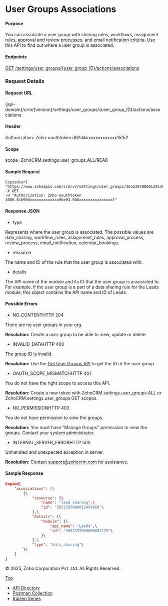 
# User Groups Associations

#### Purpose

You can associate a user group with sharing rules, workflows, assignment rules, approval and review processes, and email notification criteria. Use this API to find out where a user group is associated.

#### Endpoints

[GET /settings/user\_groups/{user\_group\_ID}/actions/associations](https://www.zoho.com/crm/developer/docs/api/v7/user-groups-associations.html)

### Request Details

#### Request URL

{api-domain}/crm/{version}/settings/user\_groups/{user\_group\_ID}/actions/associations

#### Header

Authorization: Zoho-oauthtoken d92d4xxxxxxxxxxxxx15f52

#### Scope

scope=ZohoCRM.settings.user\_groups.ALL/READ

#### Sample Request

``` curl
Copiedcurl "https://www.zohoapis.com/crm/v7/settings/user_groups/3652397000012454002/actions/associations"
-X GET
-H "Authorization: Zoho-oauthtoken 1000.8cb99dxxxxxxxxxxxxx9be93.9b8xxxxxxxxxxxxxxxf"
```

#### Response JSON

- type



Represents where the user group is associated. The possible values are data\_sharing, workflow\_rules, assignment\_rules, approval\_process, review\_process, email\_notification, calendar\_bookings.

- resource



The name and ID of the rule that the user group is associated with.

- details



The API name of the module and its ID that the user group is associated to. For example, if the user group is a part of a data sharing rule for the Leads module, this object contains the API name and ID of Leads.


#### Possible Errors

- NO\_CONTENTHTTP 204



There are no user groups in your org.

**Resolution:** Create a user group to be able to view, update or delete.

- INVALID\_DATAHTTP 400



The group ID is invalid.

**Resolution:** Use the [Get User Groups API](https://www.zoho.com/crm/developer/docs/api/v7/get-user-groups.html) to get the ID of the user group.

- OAUTH\_SCOPE\_MISMATCHHTTP 401



You do not have the right scope to access this API.

**Resolution:** Create a new token with ZohoCRM.settings.user\_groups.ALL or ZohoCRM.settings.user\_groups.GET scopes.

- NO\_PERMISSIONHTTP 403



You do not have permission to view the groups.

**Resolution:** You must have "Manage Groups" permission to view the groups. Contact your system administrator.

- INTERNAL\_SERVER\_ERRORHTTP 500



Unhandled and unexpected exception in server.

**Resolution:** Contact support@zohocrm.com for assistance.


#### Sample Response

``` json
Copied{
    "associations": [\
        {\
            "resource": {\
                "name": "lead sharing",\
                "id": "3652397000012454068"\
            },\
            "details": {\
                "module": {\
                    "api_name": "Leads",\
                    "id": "3652397000000002175"\
                }\
            },\
            "type": "data_sharing"\
        }\
    ]
}
```

© 2025, Zoho Corporation Pvt. Ltd. All Rights Reserved.

[Top](https://www.zoho.com/crm/developer/docs/api/v7/user-groups-associations.html#top)

- [API Directory](https://www.zoho.com/crm/developer/docs/api-directory.html?source_from=qlink_)
- [Postman Collection](https://www.postman.com/zohocrmdevelopers/workspace/zoho-crm-developers/overview?source_from=qlink_)
- [Kaizen Series](https://www.zoho.com/crm/developer/docs/kaizen-series-directory.html?source_from=qlink_)